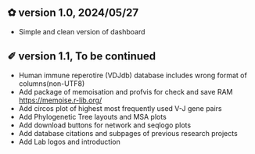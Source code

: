 ## &#x273F; version 1.0, 2024/05/27 
- Simple and clean version of dashboard


## &#x2710; version 1.1, To be continued
- Human immune reperotire (VDJdb) database includes wrong format of columns(non-UTF8)
- Add package of memoisation and profvis for check and save RAM https://memoise.r-lib.org/
- Add circos plot of highest most frequently used V-J gene pairs
- Add Phylogenetic Tree layouts and MSA plots
- Add download buttons for network and seqlogo plots 
- Add database citations and subpages of previous research projects 
- Add Lab logos and introduction

